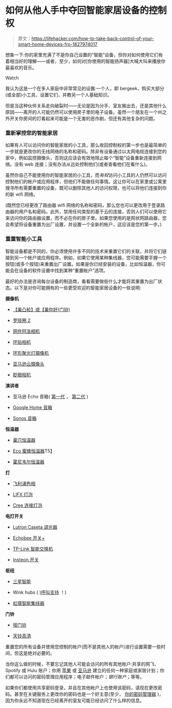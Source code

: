 # 如何从他人手中夺回智能家居设备的控制权

> 原文：<https://lifehacker.com/how-to-take-back-control-of-your-smart-home-devices-fro-1827974017>

想象一下:你的家里充满了不是你自己设置的“智能”设备，但你对如何使用它们有着相当好的理解——或者，至少，如何对[你使用的智能扬声器]大喊大叫来播放你最喜欢的音乐。

Watch

我认为这是一个在多人家庭中非常常见的设置:一个人，即 bergeek，购买大部分(或全部)小工具，设置它们，并教另一个人基础知识。

但是当这种伙伴关系走向破裂时——无论是因为分手、室友搬出去，还是其他什么原因——离开的人可能仍然可以使用房子里的电子设备。虽然一个朋友在一个州之外开关你房间的灯看起来可能是一个无害的恶作剧，但还有其他复杂的问题。

### 重新掌控您的智能家居

如果有人可以访问你的智能家居的小工具，那么收回控制权的第一步也是最简单的一步就是更改你的无线网络的名称和密码。除非有设备通过以太网电缆连接到您的家中，例如监控摄像头，否则这应该会有效地阻止每个“智能”设备重新连接到网络。没有 web 连接；没有办法从远处控制他们(或者查看他们在看什么)。

虽然你自己不能使用你的智能家居的小工具，而*有权*访问小工具的人仍然可以访问控制他们的帐户或应用程序，但他们不能做任何事情。这让你可以在家里或公寓里搜寻所有需要重置的设备，既可以删除其他人的访问权限，也可以将他们连接到你的新 wifi 网络。

(既然您已经更改了路由器 wifi 网络的名称和密码，那么您也可以更改用于登录路由器的用户名和密码。此外，禁用任何类型的基于云的连接，否则人们可以使用它来访问你的路由器设置，而不必在你的房子里。如果您使用的是网状网路由器，您会希望将设备重置为出厂设置，并设置一个全新的帐户，这应该是您的第一步。)

### 重置智能小工具

智能设备都是不同的，你必须使用许多不同的技术来重置它们的关联，并将它们链接到另一个帐户或应用程序。例如，如果它使用某种集线器，您可能需要手握一个按钮(或多个按钮)来重置出厂设置。如果是你已经安装的设备，比如恒温器，你可能会在设备的软件设置中找到某种“重置帐户”选项。

最好的办法是咨询每台设备的制造商，看看需要做些什么才能将其重置为出厂状态。以下是对你可能拥有的一些更受欢迎的智能家居设备的一些说明:

**摄像机**

*   [【巢凸轮】或【巢你好(门铃)](https://nest.com/support/article/How-to-factory-reset-your-Nest-Cam-IQ)

*   [罗技圈 2](https://support.logitech.com/en_us/article/How-do-I-reset-Circle-2)

*   [网件阿洛相机](https://kb.arlo.com/1057976/How-can-I-reset-my-Arlo-base-station-to-the-default-values)

*   [环贴相机](https://support.ring.com/hc/en-us/articles/115000125926-Stick-Up-Cam-Setup-Mode)

*   [环形聚光灯摄像机](https://support.ring.com/hc/en-us/articles/115003835483-Spotlight-Cam-Setup-Mode)

*   [亚马逊云摄像头](https://www.amazon.com/gp/help/customer/display.html?asc_campaign=InlineText&asc_refurl=https://lifehacker.com/how-to-take-back-control-of-your-smart-home-devices-fro-1827974017&asc_source=&nodeId=202161680&tag=kinjalifehackerlink-20)

*   [眨眼相机](https://support.blinkforhome.com/hc/en-us/articles/115003920531-How-can-I-move-my-Blink-system-to-a-new-location-or-WiFi-network-)

**演讲者**

*   亚马逊 Echo 音箱( [第一代](https://www.amazon.com/gp/help/customer/display.html?asc_campaign=InlineText&asc_refurl=https://lifehacker.com/how-to-take-back-control-of-your-smart-home-devices-fro-1827974017&asc_source=&nodeId=201819000&tag=kinjalifehackerlink-20) ， [第二代](https://www.amazon.com/gp/help/customer/display.html?asc_campaign=InlineText&asc_refurl=https://lifehacker.com/how-to-take-back-control-of-your-smart-home-devices-fro-1827974017&asc_source=&nodeId=202080910&tag=kinjalifehackerlink-20) )

*   [Google Home 音箱](https://support.google.com/googlehome/answer/7073477?hl=en)

*   [Sonos 音箱](https://www.smarthomesounds.co.uk/blog/faqs/factory-resetting-a-sonos-component)

**恒温器**

*   [巢穴恒温器](https://nest.com/support/article/How-to-restart-or-reset-the-Nest-Learning-Thermostat)

*   [Eco 蜜蜂恒温器](https://support.ecobee.com/hc/en-us/articles/227877307-Resetting-your-ecobee)T5】
*   [霍尼韦尔恒温器](https://www.honeywellhome.com/en/questions/how-do-i-complete-a-factory-reset-on-the-lyric-round-thermostat)

**灯**

*   [飞利浦色相](https://labs.meethue.com/support)

*   [LIFX 灯泡](https://support.lifx.com/hc/en-us/articles/200468240-Hardware-Resetting-your-LIFX)

*   [Cree 连接灯泡](https://support.smartthings.com/hc/en-us/articles/204258280-Cree-Connected-LED-Bulb)

**电灯开关**

*   [Lutron Caseta 调光器](https://www.wink.com/help/products/lutron-caseta-in-wall-dimmer-and-pico/)

*   [Echobee 开关+](https://support.ecobee.com/hc/en-us/articles/360001637511-How-do-I-factory-reset-my-ecobee-switch-)

*   [TP-Link 智能交换机](https://www.tp-link.com/us/faq-265.html)

*   [Insteon 开关](https://www.insteon.com/support-knowledgebase/2016/2/24/factory-resetting-insteon-hub)

**枢纽**

*   [三星智能](https://support.smartthings.com/hc/en-us/articles/204936890-How-do-I-factory-reset-the-Hub-delete-a-Location-)

*   Wink hubs ( [)呼叫支持](http://www.winkapp.com/support) ！)

*   [虹膜智能集线器](https://www.irisbylowes.com/support?guideTitle=I-have-a-new-hub-that-I-can%E2%80%99t-add-to-my-Iris-account.&guideId=137aff1c-a4a5-404a-8c58-1320cb59f312)

**门铃**

*   [按门铃](https://support.ring.com/hc/en-us/articles/115000125086-Ring-Video-Doorbell-Setup-Mode)

*   [天铃高清](https://skybelltechnologies.zendesk.com/hc/en-us/articles/203317075-SkyBell-HD-Device-Reset)

重置您的所有设备并使用您控制的帐户(而不是其他人的帐户)进行设置需要一些时间，但这是绝对必要的。

当你这么做的时候，不要忘记其他人可能会访问的所有其他账户:共享的网飞、Spotify 或 Hulu 账户；你用 [苹果](https://www.apple.com/family-sharing/) 或 [亚马逊](https://www.amazon.com/myh/households?asc_campaign=InlineText&asc_refurl=https://lifehacker.com/how-to-take-back-control-of-your-smart-home-devices-fro-1827974017&asc_source=&tag=kinjalifehackerlink-20) 建立的任何一种家庭或家居计划；你们都可以访问的密码管理应用程序；电子邮件帐户；*银行账户*；等等。

如果你们都使用共享密码登录，并且在其他帐户上也使用该密码，请现在更改密码。甚至在关键服务上更改你的密码也是一个好主意(至少， [你的密码管理器](https://lifehacker.com/the-five-best-password-managers-5529133) )，因为你永远不知道现在已经离开的室友可能已经访问了什么样的信息。